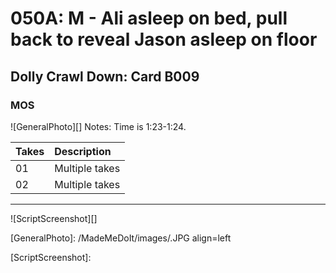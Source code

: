 # 050A: M - Ali asleep on bed, pull back to reveal Jason asleep on floor

## Dolly Crawl Down: Card B009

### MOS

![GeneralPhoto][]
Notes: Time is 1:23-1:24.

| Takes | Description |
|:---|:----|
| 01 | Multiple takes |
| 02 | Multiple takes |

----

![ScriptScreenshot][]


[GeneralPhoto]:  /MadeMeDoIt/images/.JPG align=left

[ScriptScreenshot]: 